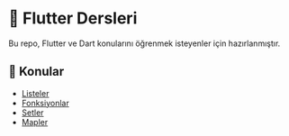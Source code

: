 # 📘 Flutter Dersleri
Bu repo, Flutter ve Dart konularını öğrenmek isteyenler için hazırlanmıştır.
## 📂 Konular

- [Listeler](konular/collections.md)
- [Fonksiyonlar](konular/fonksiyonlar.md)
- [Setler](konular/setler.md)
- [Mapler](konular/mapler.md)
